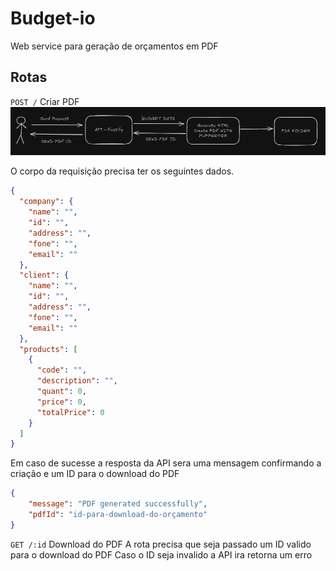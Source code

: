 # Budget-io

Web service para geração de orçamentos em PDF

## Rotas

`POST /` Criar PDF
![post](./doc-img/post.png)

O corpo da requisição precisa ter os seguintes dados.

```json
{
  "company": {
    "name": "",
    "id": "",
    "address": "",
    "fone": "",
    "email": ""
  },
  "client": {
    "name": "",
    "id": "",
    "address": "",
    "fone": "",
    "email": ""
  },
  "products": [
    {
      "code": "",
      "description": "",
      "quant": 0,
      "price": 0,
      "totalPrice": 0
    }
  ]
}
```
Em caso de sucesse a resposta da API sera uma mensagem confirmando a criação e um ID para o download do PDF
```json
{
	"message": "PDF generated successfully",
	"pdfId": "id-para-download-do-orçamento"
}
```

`GET /:id` Download do PDF
A rota precisa que seja passado um ID valido para o download do PDF
Caso o ID seja invalido a API ira retorna um erro